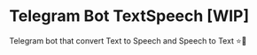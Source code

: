 # Telegram Bot TextSpeech [WIP]

Telegram bot that convert Text to Speech and Speech to Text :star::rocket: